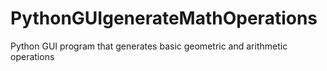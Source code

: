 # PythonGUIgenerateMathOperations
Python GUI program that generates basic geometric and arithmetic operations
